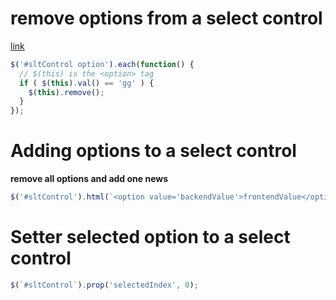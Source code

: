 # remove options from a select control
[link](https://stackoverflow.com/questions/1518216/jquery-remove-options-from-select?answertab=votes#tab-top)
```javascript
$('#sltControl option').each(function() {
  // $(this) is the <option> tag
  if ( $(this).val() == 'gg' ) {
    $(this).remove();
  }
});
```

# Adding options to a select control
**remove all options and add one news**
```javascript
$('#sltControl').html(`<option value='backendValue'>frontendValue</option>`)
```

# Setter selected option to a select control
```javascript
$(`#sltControl`).prop('selectedIndex', 0);
```
